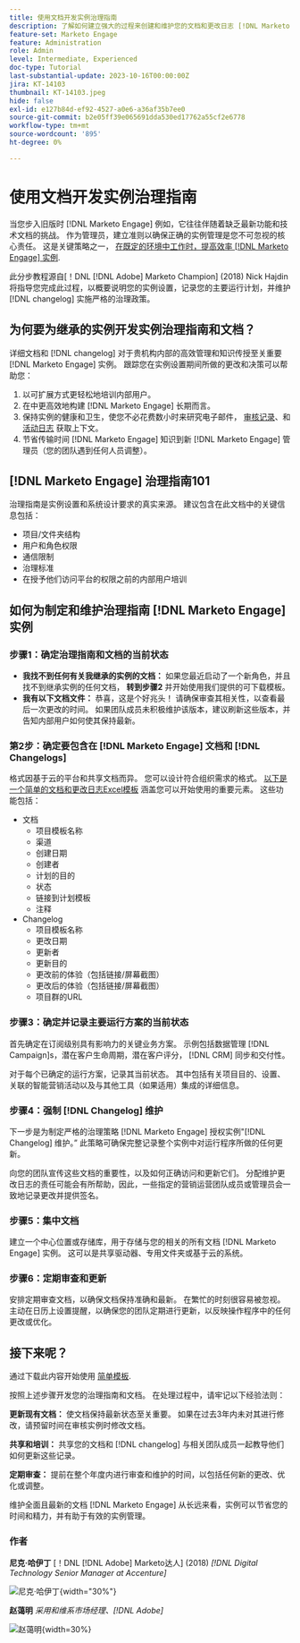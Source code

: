 ```yaml
---
title: 使用文档开发实例治理指南
description: 了解如何建立强大的过程来创建和维护您的文档和更改日志 [!DNL Marketo Engage] 实例。 这样不仅可以为团队的知识共享节省时间，还可以提高实例的健康和效率。
feature-set: Marketo Engage
feature: Administration
role: Admin
level: Intermediate, Experienced
doc-type: Tutorial
last-substantial-update: 2023-10-16T00:00:00Z
jira: KT-14103
thumbnail: KT-14103.jpeg
hide: false
exl-id: e127b84d-ef92-4527-a0e6-a36af35b7ee0
source-git-commit: b2e05ff39e065691dda530ed17762a55cf2e6778
workflow-type: tm+mt
source-wordcount: '895'
ht-degree: 0%

---
```


# 使用文档开发实例治理指南

当您步入旧版时 [!DNL Marketo Engage] 例如，它往往伴随着缺乏最新功能和技术文档的挑战。 作为管理员，建立准则以确保正确的实例管理是您不可忽视的核心责任。 这是关键策略之一， [在既定的环境中工作时，提高效率 [!DNL Marketo Engage] 实例](https://nation.marketo.com/t5/champion-program-blogs/3-tips-to-increase-your-efficiency-in-an-inherited-instance/ba-p/247582).

此分步教程源自[！DNL [!DNL Adobe] Marketo Champion] (2018) Nick Hajdin将指导您完成此过程，以概要说明您的实例设置，记录您的主要运行计划，并维护 [!DNL changelog] 实施严格的治理政策。

## 为何要为继承的实例开发实例治理指南和文档？

详细文档和 [!DNL changelog] 对于贵机构内部的高效管理和知识传授至关重要 [!DNL Marketo Engage] 实例。 跟踪您在实例设置期间所做的更改和决策可以帮助您：

1. 以可扩展方式更轻松地培训内部用户。
2. 在中更高效地构建 [!DNL Marketo Engage] 长期而言。
3. 保持实例的健康和卫生，使您不必花费数小时来研究电子邮件， [审核记录](https://experienceleague.adobe.com/docs/marketo/using/product-docs/administration/audit-trail/audit-trail-overview.html)、和 [活动日志](https://experienceleague.adobe.com/docs/marketo/using/product-docs/core-marketo-concepts/smart-lists-and-static-lists/managing-people-in-smart-lists/locate-the-activity-log-for-a-person.html) 获取上下文。
4. 节省传输时间 [!DNL Marketo Engage] 知识到新 [!DNL Marketo Engage] 管理员（您的团队遇到任何人员调整）。

## [!DNL Marketo Engage] 治理指南101

治理指南是实例设置和系统设计要求的真实来源。 建议包含在此文档中的关键信息包括：

* 项目/文件夹结构
* 用户和角色权限
* 通信限制
* 治理标准
* 在授予他们访问平台的权限之前的内部用户培训

## 如何为制定和维护治理指南 [!DNL Marketo Engage] 实例

### 步骤1：确定治理指南和文档的当前状态

* **我找不到任何有关我继承的实例的文档：** 如果您最近启动了一个新角色，并且找不到继承实例的任何文档， **转到步骤2** 并开始使用我们提供的可下载模板。
* **我有以下文档文件：** 恭喜，这是个好兆头！ 请确保审查其相关性，以查看最后一次更改的时间。 如果团队成员未积极维护该版本，建议刷新这些版本，并告知内部用户如何使其保持最新。

### 第2步：确定要包含在 [!DNL Marketo Engage] 文档和 [!DNL Changelogs]

格式因基于云的平台和共享文档而异。 您可以设计符合组织需求的格式。 [以下是一个简单的文档和更改日志Excel模板](/help/marketo-tutorial-inherited-instance/_assets/downloads/Adobe_Marketo_Engage_Inherited_Instance_Documentation-Changlog.xlsx) 涵盖您可以开始使用的重要元素。 这些功能包括：

* 文档
   * 项目模板名称
   * 渠道
   * 创建日期
   * 创建者
   * 计划的目的
   * 状态
   * 链接到计划模板
   * 注释
* Changelog
   * 项目模板名称
   * 更改日期
   * 更新者
   * 更新目的
   * 更改前的体验（包括链接/屏幕截图）
   * 更改后的体验（包括链接/屏幕截图）
   * 项目群的URL

### 步骤3：确定并记录主要运行方案的当前状态

首先确定在订阅级别具有影响力的关键业务方案。 示例包括数据管理 [!DNL Campaign]s，潜在客户生命周期，潜在客户评分， [!DNL CRM] 同步和交付性。

对于每个已确定的运行方案，记录其当前状态。 其中包括有关项目目的、设置、关联的智能营销活动以及与其他工具（如果适用）集成的详细信息。

### 步骤4：强制 [!DNL Changelog] 维护

下一步是为制定严格的治理策略 [!DNL Marketo Engage] 授权实例&quot;[!DNL Changelog] 维护。” 此策略可确保完整记录整个实例中对运行程序所做的任何更新。

向您的团队宣传这些文档的重要性，以及如何正确访问和更新它们。 分配维护更改日志的责任可能会有所帮助，因此，一些指定的营销运营团队成员或管理员会一致地记录更改并提供签名。

### 步骤5：集中文档

建立一个中心位置或存储库，用于存储与您的相关的所有文档 [!DNL Marketo Engage] 实例。 这可以是共享驱动器、专用文件夹或基于云的系统。

### 步骤6：定期审查和更新

安排定期审查文档，以确保文档保持准确和最新。 在繁忙的时刻很容易被忽视。 主动在日历上设置提醒，以确保您的团队定期进行更新，以反映操作程序中的任何更改或优化。

## 接下来呢？

通过下载此内容开始使用 [简单模板](/help/marketo-tutorial-inherited-instance/_assets/downloads/Adobe_Marketo_Engage_Inherited_Instance_Documentation-Changlog.xlsx).

按照上述步骤开发您的治理指南和文档。 在处理过程中，请牢记以下经验法则：

**更新现有文档：**
使文档保持最新状态至关重要。 如果在过去3年内未对其进行修改，请预留时间在审核实例时修改文档。

**共享和培训：**
共享您的文档和 [!DNL changelog] 与相关团队成员一起教导他们如何更新这些记录。

**定期审查：** 提前在整个年度内进行审查和维护的时间，以包括任何新的更改、优化或调整。

维护全面且最新的文档 [!DNL Marketo Engage] 从长远来看，实例可以节省您的时间和精力，并有助于有效的实例管理。

### 作者

**尼克·哈伊丁**
[！DNL [!DNL Adobe] Marketo达人] (2018)
*[!DNL Digital Technology Senior Manager at Accenture]*

![尼克·哈伊丁](/help/marketo-tutorial-inherited-instance/_assets/authors/Customer_Author_Nicholas_Hajdin.png){width="30%"}

**赵蔼明**
*采用和维系市场经理、[!DNL Adobe]*

![赵蔼明](/help/marketo-tutorial-inherited-instance/_assets/authors/Adobe_Author_Amy_Chiu.png){width=30%}
